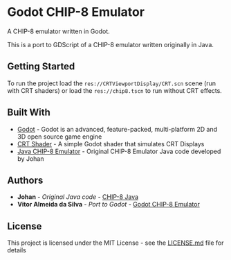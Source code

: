 # Godot CHIP-8 Emulator

A CHIP-8 emulator written in Godot.

This is a port to GDScript of a CHIP-8 emulator written originally in Java.

## Getting Started

To run the project load the `res://CRTViewportDisplay/CRT.scn` scene (run with CRT shaders) or load the `res://chip8.tscn` to run without CRT effects.


## Built With

* [Godot](https://godotengine.org/) - Godot is an advanced, feature-packed, multi-platform 2D and 3D open source game engine
* [CRT Shader](https://github.com/henriquelalves/SimpleGodotCRTShader) - A simple Godot shader that simulates CRT Displays
* [Java CHIP-8 Emulator](https://github.com/Johnnei/Youtube-Tutorials/tree/master/emulator_chip8) - Original CHIP-8 Emulator Java code developed by Johan 


## Authors

* **Johan** - *Original Java code* - [CHIP-8 Java](https://github.com/Johnnei/Youtube-Tutorials/tree/master/emulator_chip8)
* **Vitor Almeida da Silva** - *Port to Godot* - [Godot CHIP-8 Emulator](https://github.com/vitoralmeidasilva)


## License

This project is licensed under the MIT License - see the [LICENSE.md](LICENSE.md) file for details
